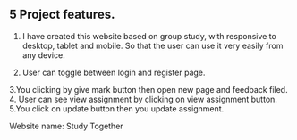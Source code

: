 ## 5 Project features.
1. I have created this website based on group study, with responsive to desktop, tablet and mobile. So that the user can use it very easily from any device.

2. User can toggle between login and register page.

3.You clicking by give mark button then open new page and feedback filed.
4. User can see view assignment by clicking on view assignment  button.
5.You click on update button then you update assignment.


Website name:
Study Together


